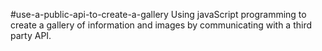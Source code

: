 #use-a-public-api-to-create-a-gallery
Using javaScript programming to create a gallery of information and images by communicating with a third party API.

